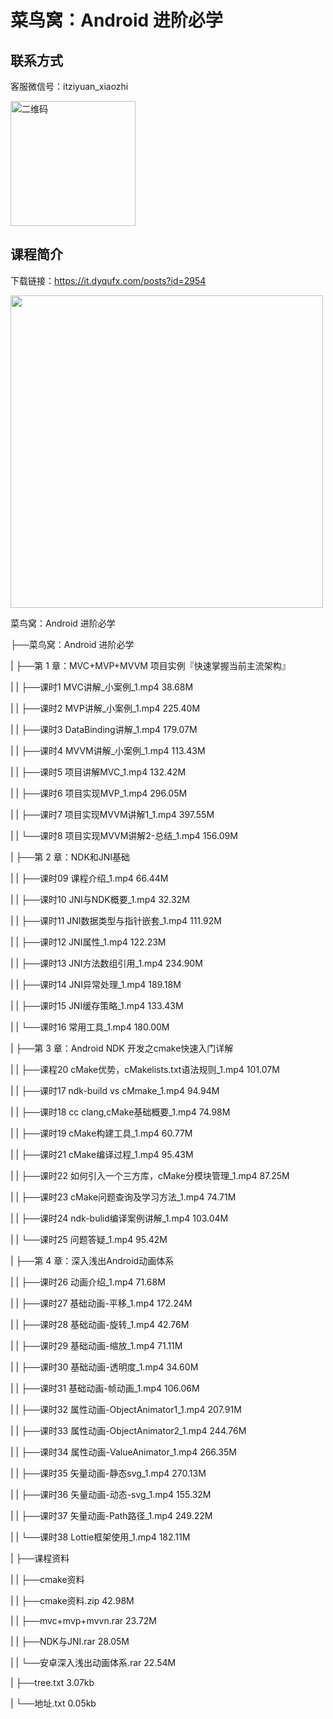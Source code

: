 # 菜鸟窝：Android 进阶必学

## 联系方式

客服微信号：itziyuan_xiaozhi

<img src="https://ziyuanyun.oss-cn-guangzhou.aliyuncs.com/common/20240614073449/666b82192834a.jpg" width="200" height="200" alt="二维码">

## 课程简介

下载链接：https://it.dyqufx.com/posts?id=2954

<img src="https://ziyuanyun.oss-cn-guangzhou.aliyuncs.com/yun/20240515153432/6644658844c68.jpg" width="500" alt="">

  菜鸟窝：Android 进阶必学



 ├──菜鸟窝：Android 进阶必学

 | ├──第 1 章：MVC+MVP+MVVM 项目实例『快速掌握当前主流架构』

 | | ├──课时1 MVC讲解_小案例_1.mp4 38.68M

 | | ├──课时2 MVP讲解_小案例_1.mp4 225.40M

 | | ├──课时3 DataBinding讲解_1.mp4 179.07M

 | | ├──课时4 MVVM讲解_小案例_1.mp4 113.43M

 | | ├──课时5 项目讲解MVC_1.mp4 132.42M

 | | ├──课时6 项目实现MVP_1.mp4 296.05M

 | | ├──课时7 项目实现MVVM讲解1_1.mp4 397.55M

 | | └──课时8 项目实现MVVM讲解2-总结_1.mp4 156.09M

 | ├──第 2 章：NDK和JNI基础

 | | ├──课时09 课程介绍_1.mp4 66.44M

 | | ├──课时10 JNI与NDK概要_1.mp4 32.32M

 | | ├──课时11 JNI数据类型与指针嵌套_1.mp4 111.92M

 | | ├──课时12 JNI属性_1.mp4 122.23M

 | | ├──课时13 JNI方法数组引用_1.mp4 234.90M

 | | ├──课时14 JNI异常处理_1.mp4 189.18M

 | | ├──课时15 JNI缓存策略_1.mp4 133.43M

 | | └──课时16 常用工具_1.mp4 180.00M

 | ├──第 3 章：Android NDK 开发之cmake快速入门详解

 | | ├──课程20 cMake优势，cMakelists.txt语法规则_1.mp4 101.07M

 | | ├──课时17 ndk-build vs cMmake_1.mp4 94.94M

 | | ├──课时18 cc clang,cMake基础概要_1.mp4 74.98M

 | | ├──课时19 cMake构建工具_1.mp4 60.77M

 | | ├──课时21 cMake编译过程_1.mp4 95.43M

 | | ├──课时22 如何引入一个三方库，cMake分模块管理_1.mp4 87.25M

 | | ├──课时23 cMake问题查询及学习方法_1.mp4 74.71M

 | | ├──课时24 ndk-bulid编译案例讲解_1.mp4 103.04M

 | | └──课时25 问题答疑_1.mp4 95.42M

 | ├──第 4 章：深入浅出Android动画体系

 | | ├──课时26 动画介绍_1.mp4 71.68M

 | | ├──课时27 基础动画-平移_1.mp4 172.24M

 | | ├──课时28 基础动画-旋转_1.mp4 42.76M

 | | ├──课时29 基础动画-缩放_1.mp4 71.11M

 | | ├──课时30 基础动画-透明度_1.mp4 34.60M

 | | ├──课时31 基础动画-帧动画_1.mp4 106.06M

 | | ├──课时32 属性动画-ObjectAnimator1_1.mp4 207.91M

 | | ├──课时33 属性动画-ObjectAnimator2_1.mp4 244.76M

 | | ├──课时34 属性动画-ValueAnimator_1.mp4 266.35M

 | | ├──课时35 矢量动画-静态svg_1.mp4 270.13M

 | | ├──课时36 矢量动画-动态-svg_1.mp4 155.32M

 | | ├──课时37 矢量动画-Path路径_1.mp4 249.22M

 | | └──课时38 Lottie框架使用_1.mp4 182.11M

 | ├──课程资料

 | | ├──cmake资料

 | | ├──cmake资料.zip 42.98M

 | | ├──mvc+mvp+mvvn.rar 23.72M

 | | ├──NDK与JNI.rar 28.05M

 | | └──安卓深入浅出动画体系.rar 22.54M

 | ├──tree.txt 3.07kb

 | └──地址.txt 0.05kb

  